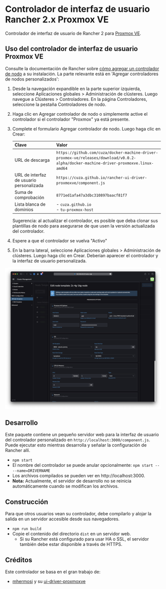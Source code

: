 # Controlador de interfaz de usuario Rancher 2.x Proxmox VE

Controlador de interfaz de usuario de Rancher 2 para [Proxmox VE](https://www.proxmox.com/en/proxmox-ve).

## Uso del controlador de interfaz de usuario Proxmox VE

Consulte la documentación de Rancher sobre [cómo agregar un controlador de nodo](https://rancher.com/docs/rancher/v2.6/en/admin-settings/drivers/node-drivers/) a su instalación. La parte relevante está en 'Agregar controladores de nodos personalizados':

1. Desde la navegación expandible en la parte superior izquierda, seleccione Aplicaciones globales > Administración de clústeres. Luego navegue a Clústeres > Controladores. En la página Controladores, seleccione la pestaña Controladores de nodo.
1. Haga clic en Agregar controlador de nodo o simplemente active el controlador si el controlador "Proxmox" ya está presente.
1. Complete el formulario Agregar controlador de nodo. Luego haga clic en Crear:

   | Clave | Valor |
   | ----------------- | ----- |
   | URL de descarga | `https://github.com/cuza/docker-machine-driver-proxmox-ve/releases/download/v0.0.2-alpha/docker-machine-driver-proxmoxve.linux-amd64` |
   | URL de interfaz de usuario personalizada | `https://cuza.github.io/rancher-ui-driver-proxmoxve/component.js` |
   | Suma de comprobación | `8771ed1afa47a3dbc310897baacf81f7` |
   | Lista blanca de dominios | - `cuza.github.io`<br />- `tu-proxmox-host` |

   Sugerencia: al actualizar el controlador, es posible que deba clonar sus plantillas de nodo para asegurarse de que usen la versión actualizada del controlador.

1. Espere a que el controlador se vuelva "Activo"
1. En la barra lateral, seleccione Aplicaciones globales > Administración de clústeres. Luego haga clic en Crear. Deberían aparecer el controlador y la interfaz de usuario personalizada.

![Pantalla de configuración](docs/configuration-screen.png)

## Desarrollo

Este paquete contiene un pequeño servidor web para la interfaz de usuario del controlador personalizado en `http://localhost:3000/component.js`. Puede ejecutar esto mientras desarrolla y señalar la configuración de Rancher allí.
* `npm start`
* El nombre del controlador se puede anular opcionalmente: `npm start -- --name=DRIVERNAME`
* Los archivos compilados se pueden ver en http://localhost:3000.
* **Nota:** Actualmente, el servidor de desarrollo no se reinicia automáticamente cuando se modifican los archivos.

## Construcción

Para que otros usuarios vean su controlador, debe compilarlo y alojar la salida en un servidor accesible desde sus navegadores.

* `npm run build`
* Copie el contenido del directorio `dist` en un servidor web.
  * Si su Rancher está configurado para usar HA o SSL, el servidor también debe estar disponible a través de HTTPS.

## Créditos
Este controlador se basa en el gran trabajo de:
* [mhermosi](https://github.com/mhermosi) y su [ui-driver-proxmoxve](https://github.com/mhermosi/ui-driver-proxmoxve)
